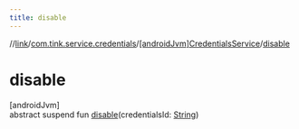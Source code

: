 ```yaml
---
title: disable
---
```

//[link](../../../index.html)/[com.tink.service.credentials](../index.html)/[[androidJvm]CredentialsService](index.html)/[disable](disable.html)



# disable



[androidJvm]\
abstract suspend fun [disable](disable.html)(credentialsId: [String](https://kotlinlang.org/api/latest/jvm/stdlib/kotlin/-string/index.html))




